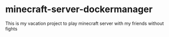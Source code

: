# minecraft-server-dockermanager
This is my vacation project to play minecraft server with my friends without fights
